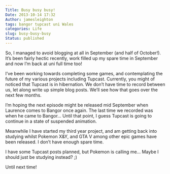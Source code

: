 ```yaml
---
Title: Busy busy busy!
Date: 2013-10-14 17:32
Author: jamesleighton
tags: bangor tupcast uni Wales
categories: Life
slug: busy-busy-busy
Status: published
---
```


So, I managed to avoid blogging at all in September (and half of October!). It’s been fairly hectic recently, work filled up my spare time in September and now I’m back at uni full time too!

I’ve been working towards completing some games, and contemplating the future of my various projects including Tupcast. Currently, you might of noticed that Tupcast is in hibernation. We don’t have time to record between us, let along write up simple blog posts. We’ll see how that goes over the next few months.

I’m hoping the next episode might be released mid September when Laurence comes to Bangor once again. The last time we recorded was when he came to Bangor… Until that point, I guess Tupcast is going to continue in a state of suspended animation.

Meanwhile I have started my third year project, and am getting back into studying whilst Pokemon X&Y, and GTA V among other epic games have been released. I don’t have enough spare time.

I have some Tupcast posts planned, but Pokemon is calling me… Maybe I should just be studying instead? ;)

Until next time!
